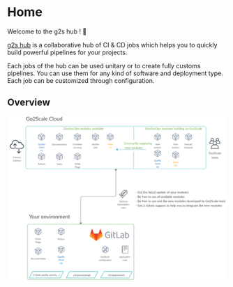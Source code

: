 # Home

Welcome to the g2s hub ! 🎉

[g2s hub](https://gitlab.com/go2scale/jobs) is a collaborative hub of CI & CD
jobs which helps you to quickly build powerful pipelines for your projects.

Each jobs of the hub can be used unitary or to create fully customs pipelines.
You can use them for any kind of software and deployment type. Each job can be
customized through configuration.

## Overview

![Go2Scale DevSecOps](images/go2scale_devsecops.png)
